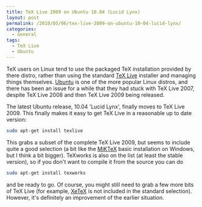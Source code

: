 ```yaml
---
title: TeX Live 2009 on Ubuntu 10.04 (Lucid Lynx)
layout: post
permalink: /2010/05/06/tex-live-2009-on-ubuntu-10-04-lucid-lynx/
categories:
  - General
tags:
  - TeX Live
  - Ubuntu
---
```

TeX users on Linux tend to use the packaged TeX installation provided by there distro, rather than using the standard [TeX Live](https://tug.org/texlive/) installer and managing things themselves. [Ubuntu](http://www.ubuntu.com/) is one of the more popular Linux distros, and there has been an issue for a while that they had stuck with TeX Live 2007, despite TeX Live 2008 and then TeX Live 2009 being released.

The latest Ubuntu release, 10.04 'Lucid Lynx', finally moves to TeX Live 2009. This finally makes it easy to get TeX Live in a reasonable up to date version:

```bash
sudo apt-get install texlive
```

This grabs a subset of the complete TeX Live 2009, but seems to include quite a good selection (a bit like the [MiKTeX](https://www.miktex.org/) basic installation on Windows, but I think a bit bigger). TeXworks is also on the list (at least the stable version), so if you don't want to compile it from the source you can do

```bash
sudo apt-get install texworks
```

and be ready to go. Of course, you might still need to grab a few more bits of TeX Live (for example, [XeTeX](http://scripts.sil.org/cms/scripts/page.php?site_id=nrsi&id=xetex) is not included in the standard selection). However, it's definitely an improvement of the earlier situation.
